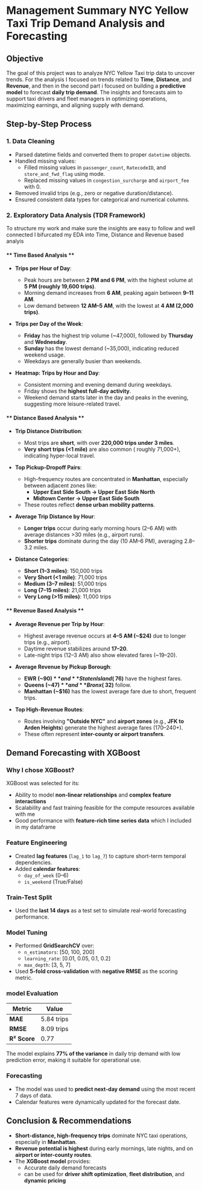 #  Management Summary NYC Yellow Taxi Trip Demand Analysis and Forecasting

##  Objective
The goal of this project was to analyze NYC Yellow Taxi trip data to uncover trends. For the analysis I focused on trends related to **Time**, **Distance**, and **Revenue**, and then in the second part i focused on  building a **predictive model** to forecast **daily trip demand**. The insights and forecasts aim to support taxi drivers and fleet managers in optimizing operations, maximizing earnings, and aligning supply with demand.


## Step-by-Step Process

### 1.  Data Cleaning
- Parsed datetime fields and converted them to proper `datetime` objects.
- Handled missing values:
  - Filled missing values in `passenger_count`, `RatecodeID`, and `store_and_fwd_flag` using mode.
  - Replaced missing values in `congestion_surcharge` and `airport_fee` with 0.
- Removed invalid trips (e.g., zero or negative duration/distance).
- Ensured consistent data types for categorical and numerical columns.


### 2.  Exploratory Data Analysis (TDR Framework)
To structure my work and make sure the insights are easy to follow and well connected I bifurcated my EDA into Time, Distance and Revenue based analyis

#### ** Time Based Analysis **

- **Trips per Hour of Day**:
  - Peak hours are between **2 PM and 6 PM**, with the highest volume at **5 PM (roughly 19,600 trips)**.
  - Morning demand increases from **6 AM**, peaking again between **9–11 AM**.
  - Low demand between **12 AM–5 AM**, with the lowest at **4 AM (2,000 trips)**.

- **Trips per Day of the Week**:
  - **Friday** has the highest trip volume (~47,000), followed by **Thursday** and **Wednesday**.
  - **Sunday** has the lowest demand (~35,000), indicating reduced weekend usage.
  - Weekdays are generally busier than weekends.

- **Heatmap: Trips by Hour and Day**:
  - Consistent morning and evening demand during weekdays.
  - Friday shows the **highest full-day activity**.
  - Weekend demand starts later in the day and peaks in the evening, suggesting more leisure-related travel.

#### ** Distance Based Analysis **

- **Trip Distance Distribution**:
  - Most trips are **short**, with over **220,000 trips under 3 miles**.
  - **Very short trips (<1 mile)** are also common ( roughly 71,000+), indicating hyper-local travel.

- **Top Pickup-Dropoff Pairs**:
  - High-frequency routes are concentrated in **Manhattan**, especially between adjacent zones like:
    - **Upper East Side South → Upper East Side North**
    - **Midtown Center → Upper East Side South**
  - These routes reflect **dense urban mobility patterns**.

- **Average Trip Distance by Hour**:
  - **Longer trips** occur during early morning hours (2–6 AM) with average distances >30 miles (e.g., airport runs).
  - **Shorter trips** dominate during the day (10 AM–6 PM), averaging 2.8–3.2 miles.

- **Distance Categories**:
  - **Short (1–3 miles)**:  150,000 trips
  - **Very Short (<1 mile)**: 71,000 trips
  - **Medium (3–7 miles)**: 51,000 trips
  - **Long (7–15 miles)**: 21,000 trips
  - **Very Long (>15 miles)**: 11,000 trips

#### ** Revenue Based Analysis **

- **Average Revenue per Trip by Hour**:
  - Highest average revenue occurs at **4–5 AM (~$24)** due to longer trips (e.g., airport).
  - Daytime revenue stabilizes around **$17–$20**.
  - Late-night trips (12–3 AM) also show elevated fares (~$19–$20).

- **Average Revenue by Pickup Borough**:
  - **EWR (~$90)** and **Staten Island (~$76)** have the highest fares.
  - **Queens (~$47)** and **Bronx (~$32)** follow.
  - **Manhattan (~$16)** has the lowest average fare due to short, frequent trips.

- **Top High-Revenue Routes**:
  - Routes involving **"Outside NYC"** and **airport zones** (e.g., **JFK to Arden Heights**) generate the highest average fares ($170–$240+).
  - These often represent **inter-county or airport transfers**.


## Demand Forecasting with XGBoost

### Why I chose XGBoost?
XGBoost was selected for its:
- Ability to model **non-linear relationships** and **complex feature interactions**
- Scalability and fast training feasible for the compute resources available with me
- Good performance with **feature-rich time series data** which I included in my dataframe


###  Feature Engineering

- Created **lag features** (`lag_1` to `lag_7`) to capture short-term temporal dependencies.
- Added **calendar features**:
  - `day_of_week` (0–6)
  - `is_weekend` (True/False)


###  Train-Test Split

- Used the **last 14 days** as a test set to simulate real-world forecasting performance.


###  Model Tuning

- Performed **GridSearchCV** over:
  - `n_estimators`: [50, 100, 200]
  - `learning_rate`: [0.01, 0.05, 0.1, 0.2]
  - `max_depth`: [3, 5, 7]
- Used **5-fold cross-validation** with **negative RMSE** as the scoring metric.


### model Evaluation

| Metric | Value |
|--------|-------|
| **MAE** | 5.84 trips |
| **RMSE** | 8.09 trips |
| **R² Score** | 0.77 |

The model explains **77% of the variance** in daily trip demand with low prediction error, making it suitable for operational use.


###  Forecasting

- The model was used to **predict next-day demand** using the most recent 7 days of data.
- Calendar features were dynamically updated for the forecast date.


##  Conclusion & Recommendations

- **Short-distance, high-frequency trips** dominate NYC taxi operations, especially in **Manhattan**.
- **Revenue potential is highest** during early mornings, late nights, and on **airport or inter-county routes**.
- The **XGBoost model** provides:
  - Accurate daily demand forecasts
  - can be used for **driver shift optimization**, **fleet distribution**, and **dynamic pricing**



